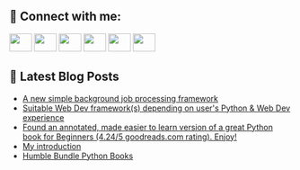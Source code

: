 ## 🔎 Connect with me:
[<img height="32" width="40" src="https://cdn.jsdelivr.net/npm/simple-icons@v5/icons/telegram.svg" />](https://t.me/bullbesh)
[<img height="32" width="40" src="https://cdn.jsdelivr.net/npm/simple-icons@v5/icons/vk.svg" />](https://vk.com/bullbesh)
[<img height="32" width="40" src="https://cdn.jsdelivr.net/npm/simple-icons@v5/icons/twitter.svg" />](https://twitter.com/bullbesh1)
[<img height="32" width="40" src="https://cdn.jsdelivr.net/npm/simple-icons@v5/icons/instagram.svg" />](https://www.instagram.com/bullbesh)
[<img height="32" width="40" src="https://cdn.jsdelivr.net/npm/simple-icons@v5/icons/reddit.svg" />](https://www.reddit.com/user/bullbesh)
[<img height="32" width="40" src="https://cdn.jsdelivr.net/npm/simple-icons@v5/icons/youtube.svg" />](https://www.youtube.com/channel/UCtfjRs6uzgq5mfm8S06WTcg)

## 📕 Latest Blog Posts
<!-- BLOG-POST-LIST:START -->
- [A new simple background job processing framework](https://www.reddit.com/r/Python/comments/uk8q71/a_new_simple_background_job_processing_framework/)
- [Suitable Web Dev framework&lpar;s&rpar; depending on user&#39;s Python &amp; Web Dev experience](https://www.reddit.com/r/Python/comments/uk8eny/suitable_web_dev_frameworks_depending_on_users/)
- [Found an annotated, made easier to learn version of a great Python book for Beginners &lpar;4.24/5 goodreads.com rating&rpar;. Enjoy!](https://www.reddit.com/r/Python/comments/uk80wo/found_an_annotated_made_easier_to_learn_version/)
- [My introduction](https://www.reddit.com/r/Python/comments/uk7v24/my_introduction/)
- [Humble Bundle Python Books](https://www.reddit.com/r/Python/comments/uk76n2/humble_bundle_python_books/)
<!-- BLOG-POST-LIST:END -->
